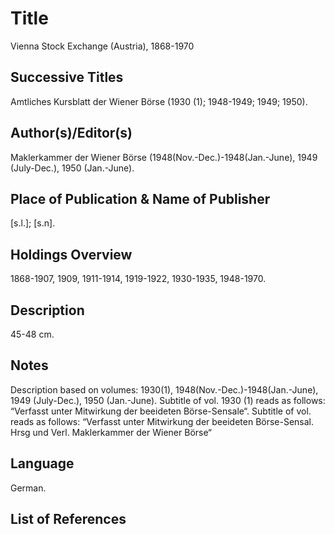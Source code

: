 # Title
Vienna Stock Exchange (Austria), 1868-1970

## Successive Titles
Amtliches Kursblatt der Wiener Börse (1930 (1); 1948-1949; 1949; 1950). 

## Author(s)/Editor(s)
Maklerkammer der Wiener Börse (1948(Nov.-Dec.)-1948(Jan.-June), 1949 (July-Dec.), 1950 (Jan.-June).

## Place of Publication & Name of Publisher
[s.l.]; [s.n]. 

## Holdings Overview
1868-1907, 1909, 1911-1914, 1919-1922, 1930-1935, 1948-1970.

## Description
45-48 cm.

## Notes
Description based on volumes: 1930(1), 1948(Nov.-Dec.)-1948(Jan.-June), 1949 (July-Dec.), 1950 (Jan.-June). Subtitle of vol. 1930 (1) reads as follows: “Verfasst unter Mitwirkung der beeideten Börse-Sensale“. Subtitle of vol. reads as follows: “Verfasst unter Mitwirkung der beeideten Börse-Sensal. Hrsg und Verl. Maklerkammer der Wiener Börse“

## Language
German.

## List of References
